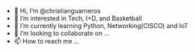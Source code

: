 - 👋 Hi, I’m @christianguarneros
- 👀 I’m interested in Tech, I+D, and Basketball
- 🌱 I’m currently learning Python, Networking(CISCO) and IoT 
- 💞️ I’m looking to collaborate on ...
- 📫 How to reach me ...

<!---
christianguarneros/christianguarneros is a ✨ special ✨ repository because its `README.md` (this file) appears on your GitHub profile.
You can click the Preview link to take a look at your changes.
--->

